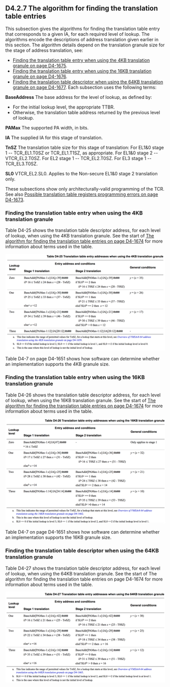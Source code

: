 ## D4.2.7 The algorithm for finding the translation table entries

This subsection gives the algorithms for finding the translation table entry that corresponds to a given IA, for each required level of lookup. The algorithms encode the descriptions of address translation given earlier in this section. The algorithm details depend on the translation granule size for the stage of address translation, see:
* [Finding the translation table entry when using the 4KB translation granule on page D4-1675](#).
* [Finding the translation table entry when using the 16KB translation granule on page D4-1676](#).
* [Finding the translation table descriptor when using the 64KB translation granule on page D4-1677](#).
Each subsection uses the following terms:

**BaseAddress**
The base address for the level of lookup, as defined by:
* For the initial lookup level, the appropriate TTBR.
* Otherwise, the translation table address returned by the previous level of lookup.

**PAMax**
The supported PA width, in bits.

**IA**
The supplied IA for this stage of translation.

**TnSZ**
The translation table size for this stage of translation:
For EL1&0 stage 1 -- TCR_EL1.T0SZ or TCR_EL1.T1SZ, as appropriate. 
For EL1&0 stage 2 -- VTCR_EL2.T0SZ.
For EL2 stage 1 -- TCR_EL2.T0SZ.
For EL3 stage 1 -- TCR_EL3.T0SZ.

**SL0**
VTCR_EL2.SL0. Applies to the Non-secure EL1&0 stage 2 translation only.

These subsections show only architecturally-valid programming of the TCR. See also [Possible translation table registers programming errors on page D4-1673](#).


### Finding the translation table entry when using the 4KB translation granule

Table D4-25 shows the translation table descriptor address, for each level of lookup, when using the 4KB translation granule. See the start of [The algorithm for finding the translation table entries on page D4-1674](#) for more information about terms used in the table.

![](table_d4_25.png)

Table D4-7 on page D4-1651 shows how software can determine whether an implementation supports the 4KB granule size.


### Finding the translation table entry when using the 16KB translation granule

Table D4-26 shows the translation table descriptor address, for each level of lookup, when using the 16KB translation granule. See the start of [The algorithm for finding the translation table entries on page D4-1674](#) for more information about terms used in the table.

![](table_d4_26.png)

Table D4-7 on page D4-1651 shows how software can determine whether an implementation supports the 16KB granule size.


### Finding the translation table descriptor when using the 64KB translation granule

Table D4-27 shows the translation table descriptor address, for each level of lookup, when using the 64KB translation granule. See the start of The algorithm for finding the translation table entries on page D4-1674 for more information about terms used in the table.

![](table_d4_27.png)



